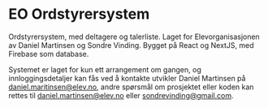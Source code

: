 # EO Ordstyrersystem

Ordstyrersystem, med deltagere og talerliste. Laget for Elevorganisasjonen av Daniel Martinsen og Sondre Vinding.
Bygget på React og NextJS, med Firebase som database.

Systemet er laget for kun ett arrangement om gangen, og innloggingsdetaljer kan fås ved å kontakte utvikler Daniel Martinsen på daniel.maritinsen@elev.no, andre spørsmål om prosjektet eller koden kan rettes til daniel.martinsen@elev.no eller sondrevinding@gmail.com.
